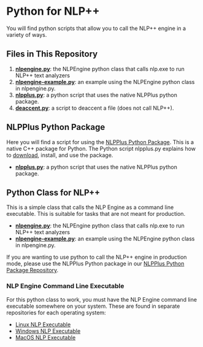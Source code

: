 # Python for NLP++

You will find python scripts that allow you to call the NLP++ engine in a variety of ways.

## Files in This Repository

1. **[nlpengine.py](https://github.com/VisualText/python/blob/main/nlpengine.py)**: the NLPEngine python class that calls nlp.exe to run NLP++ text analyzers
1. **[nlpengine-example.py](https://github.com/VisualText/python/blob/main/nlpengine-example.py)**: an example using the NLPEngine python class in nlpengine.py.
1. **[nlpplus.py](https://github.com/VisualText/python/blob/main/nlpplus.py)**: a python script that uses the native NLPPlus python package.
1. **[deaccent.py](https://github.com/VisualText/python/blob/main/deaccent.py)**: a script to deaccent a file (does not call NLP++).

## NLPPlus Python Package

Here you will find a script for using the [NLPPlus Python Package](https://github.com/VisualText/py-package-nlpengine). This is a native C++ package for Python. The Python script nlpplus.py explains how to [download](https://github.com/VisualText/py-package-nlpengine/releases/latest), install, and use the package.

- **[nlpplus.py](https://github.com/VisualText/python/blob/main/nlpplus.py)**: a python script that uses the native NLPPlus python package.

## Python Class for NLP++

This is a simple class that calls the NLP Engine as a command line executable. This is suitable for tasks that are not meant for production.

- **[nlpengine.py](https://github.com/VisualText/python/blob/main/nlpengine.py)**: the NLPEngine python class that calls nlp.exe to run NLP++ text analyzers
- **[nlpengine-example.py](https://github.com/VisualText/python/blob/main/nlpengine-example.py)**: an example using the NLPEngine python class in nlpengine.py.

If you are wanting to use python to call the NLP++ engine in production mode, please use the NLPPlus Python package in our [NLPPlus Python Package Repository](https://github.com/VisualText/py-package-nlpengine).

### NLP Engine Command Line Executable
For this python class to work, you must have the NLP Engine command line executable somewhere on your system. These are found in separate repositories for each operating system:

* [Linux NLP Executable](https://github.com/VisualText/nlp-engine-linux)
* [Windows NLP Executable](https://github.com/VisualText/nlp-engine-windows)
* [MacOS NLP Executable](https://github.com/VisualText/nlp-engine-mac)
